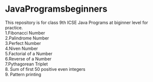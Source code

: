 # JavaProgramsbeginners
This repository is for class 9th ICSE Java Programs at biginner level for practice.
<br>
1.Fibonacci Number
<br>
2.Palindrome Number
<br>
3.Perfect Number
<br>
4.Niven Number 
<br>
5.Factorial of a Number 
<br>
6.Reverse of a Number 
<br>
7.Pythagorean Triplet
<br>
8. Sum of first 50 positive even integers
<br>
9. Pattern printing

